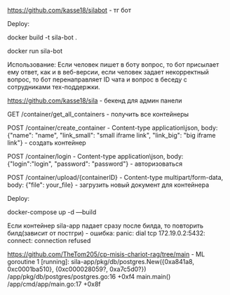 https://github.com/kasse18/silabot - тг бот

Deploy:

docker build -t sila-bot . 

docker run sila-bot

Использование: Если человек пишет в боту вопрос, то бот присылает ему ответ, как и в веб-версии, если человек задает некорректный вопрос, то бот перенаправляет ID чата и вопрос в беседу с сотрудниками тех-поддержки.

https://github.com/kasse18/sila - бекенд для админ панели

GET /container/get_all_containers - получить все контейнеры

POST /container/create_container - Content-type application\json, body: {"name": "name", "link_small": "small iframe link", "link_big": "big iframe link"} - создать контейнер

POST /container/login - Content-type application\json, body: {"login":"login", "password": "password"} - авторизоваться

POST /container/upload/{containerID} - Content-type multipart/form-data, body: {"file": your_file} - загрузить новый документ для контейнера

Deploy:

docker-compose up -d —build

Если контейнер sila-app падает сразу после билда, то повторить билд(зависит от постгри) - ошибка: 
panic: dial tcp 172.19.0.2:5432: connect: connection refused

https://github.com/TheTom205/cp-misis-chariot-rag/tree/main - ML
goroutine 1 [running]:
sila-app/pkg/db/postgres.New({0xa841a8, 0xc0001ba510}, {0xc000028059?, 0xa7c5d0?})
        /app/pkg/db/postgres/postgres.go:16 +0xf4
main.main()
        /app/cmd/app/main.go:17 +0x8f
